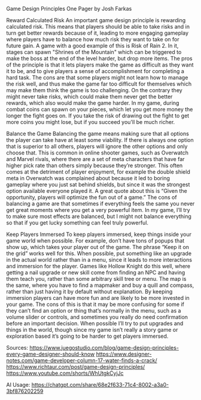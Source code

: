 Game Design Principles One Pager
by Josh Farkas

Reward Calculated Risk
An important game design principle is rewarding calculated risk. This means that players should be able to take risks and in turn get better rewards because of it, leading to more engaging gameplay where players have to balance how much risk they want to take on for future gain. A game with a good example of this is Risk of Rain 2. In it, stages can spawn "Shrines of the Mountain" which can be triggered to make the boss at the end of the level harder, but drop more items. The pros of the principle is that it lets players make the game as difficult as they want it to be, and to give players a sense of accomplishment for completing a hard task. The cons are that some players might not learn how to manage the risk well, and thus make the game far too difficult for themselves which may make them think the game is too challenging. On the contrary they might never take risks, which could make them never get the better rewards, which also would make the game harder. In my game, during combat coins can spawn on your pieces, which let you get more money the longer the fight goes on. If you take the risk of drawing out the fight to get more coins you might lose, but if you succeed you'll be much richer.

Balance the Game
Balancing the game means making sure that all options the player can take have at least some viability. If there is always one option that is superior to all others, players will ignore the other options and only choose that. This is common in online shooter games, such as Overwatch and Marvel rivals, where there are a set of meta characters that have far higher pick rate than others simply because they’re stronger. This often comes at the detriment of player enjoyment, for example the double shield meta in Overwatch was complained about because it led to boring gameplay where you just sat behind shields, but since it was the strongest option available everyone played it. A great quote about this is “Given the opportunity, players will optimize the fun out of a game.” The cons of balancing a game are that sometimes if everything feels the same you never get great moments where you get a very powerful item. In my game, I’ll try to make sure most effects are balanced, but I might not balance everything so that if you get lucky something can feel truly powerful.

Keep Players Immersed
To keep players immersed, keep things inside your game world when possible. For example, don’t have tons of popups that show up, which takes your player out of the game. The phrase “Keep it on the grid” works well for this. When possible, put something like an upgrade in the actual world rather than in a menu, since it leads to more interactions and immersion for the player. Games like Hollow Knight do this well, where getting a nail upgrade or new skill come from finding an NPC and having them teach you, rather than some arbitrary skill tree or menu. The map is the same, where you have to find a mapmaker and buy a quill and compass, rather than just having it by default without explanation. By keeping immersion players can have more fun and are likely to be more invested in your game. The cons of this is that it may be more confusing for some if they can’t find an option or thing that’s normally in the menu, such as a volume slider or controls, and sometimes you really do need confirmation before an important decision. When possible I’ll try to put upgrades and things in the world, though since my game isn’t really a story game or exploration based it’s going to be harder to get players immersed.

Sources:
https://www.juegostudio.com/blog/game-design-principles-every-game-designer-should-know
https://www.designer-notes.com/game-developer-column-17-water-finds-a-crack/
https://www.richtaur.com/post/game-design-principles/
https://www.youtube.com/shorts/WhUtgkCyjJc

AI Usage:
https://chatgpt.com/share/68e2f633-71c4-8002-a3a0-3bf876202259
